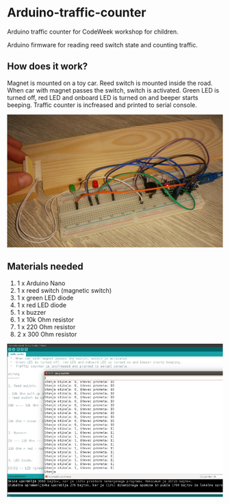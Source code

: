 # Arduino-traffic-counter
Arduino traffic counter for CodeWeek workshop for children.

Arduino firmware for reading reed switch state and counting traffic.

## How does it work?

Magnet is mounted on a toy car. Reed switch is mounted inside the road. When car with magnet passes the switch, switch is activated. Green LED is turned off, red LED and onboard LED is turned on and beeper starts beeping. Traffic counter is incfreased and printed to serial console.

![Arduino Nano based traffic counter](TrafficCounter.jpg)

## Materials needed
1. 1 x Arduino Nano
2. 1 x reed switch (magnetic switch)
3. 1 x green LED diode
4. 1 x red LED diode
5. 1 x buzzer
6. 1 x 10k Ohm resistor
7. 1 x 220 Ohm resistor
8. 2 x 300 Ohm resistor


![Arduino Nano based traffic counter - software part](TrafficCounter_sw.png)

